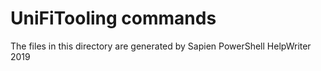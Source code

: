 # UniFiTooling commands

The files in this directory are generated by Sapien PowerShell HelpWriter 2019
